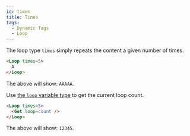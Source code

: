 ```yaml
---
id: times
title: Times
tags:
  - Dynamic Tags
  - Loop
---
```

The loop type `times` simply repeats the content a given number of times.

```html
<Loop times=5>
  A
</Loop>
```

The above will show: `AAAAA`.

Use [the `loop` variable type](/dynamic-tags/loop/features/variables#loop-variable-type) to get the current loop count.

```html
<Loop times=5>
  <Get loop=count />
</Loop>
```

The above will show: `12345`.
